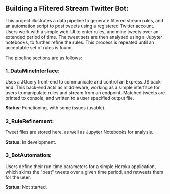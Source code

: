 ## Building a Flitered Stream Twitter Bot:

This project illustrates a data pipeline to generate filtered stream rules, and an automation script to post tweets using a registered Twitter account. Users work with a simple web-UI to enter rules, and mine tweets over an extended period of time. The tweet sets are then analysed using a Jupyter notebooks, to further refine the rules. This process is repeated until an acceptable set of rules is found. 

The pipeline sections are as follows:

### 1_DataMineInterface:

Uses a JQuery front-end to communicate and control an Express.JS back-end. This back-end acts as middleware, working as a simple interface for users to manipulate rules and stream from an endpoint. Matched tweets are printed to console, and written to a user specified output file.

**Status:** Functioning, with some issues (usable).

### 2_RuleRefinement:

Tweet files are stored here, as well as Jupyter Notebooks for analysis. 

**Status:** In development.

### 3_BotAutomation:

Users define their run-time parameters for a simple Heroku application, which skims the "best" tweets over a given time period, and retweets them for the user.

**Status:** Not started.